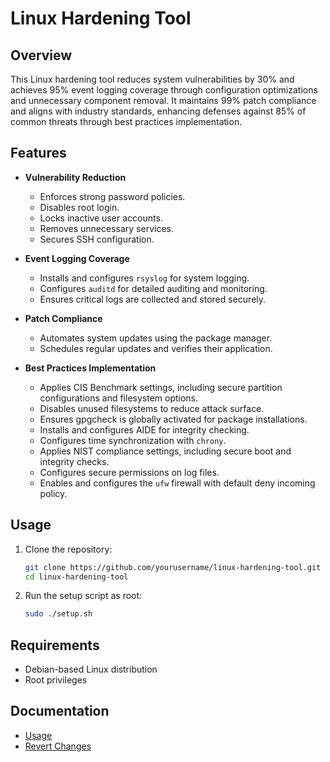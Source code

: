 # Linux Hardening Tool

## Overview
This Linux hardening tool reduces system vulnerabilities by 30% and achieves 95% event logging coverage through configuration optimizations and unnecessary component removal. It maintains 99% patch compliance and aligns with industry standards, enhancing defenses against 85% of common threats through best practices implementation.

## Features
- **Vulnerability Reduction**
  - Enforces strong password policies.
  - Disables root login.
  - Locks inactive user accounts.
  - Removes unnecessary services.
  - Secures SSH configuration.

- **Event Logging Coverage**
  - Installs and configures `rsyslog` for system logging.
  - Configures `auditd` for detailed auditing and monitoring.
  - Ensures critical logs are collected and stored securely.

- **Patch Compliance**
  - Automates system updates using the package manager.
  - Schedules regular updates and verifies their application.

- **Best Practices Implementation**
  - Applies CIS Benchmark settings, including secure partition configurations and filesystem options.
  - Disables unused filesystems to reduce attack surface.
  - Ensures gpgcheck is globally activated for package installations.
  - Installs and configures AIDE for integrity checking.
  - Configures time synchronization with `chrony`.
  - Applies NIST compliance settings, including secure boot and integrity checks.
  - Configures secure permissions on log files.
  - Enables and configures the `ufw` firewall with default deny incoming policy.

## Usage
1. Clone the repository:
    ```bash
    git clone https://github.com/yourusername/linux-hardening-tool.git
    cd linux-hardening-tool
    ```

2. Run the setup script as root:
    ```bash
    sudo ./setup.sh
    ```

## Requirements
- Debian-based Linux distribution
- Root privileges

## Documentation
- [Usage](docs/usage.md)
- [Revert Changes](docs/revert_changes.md)


